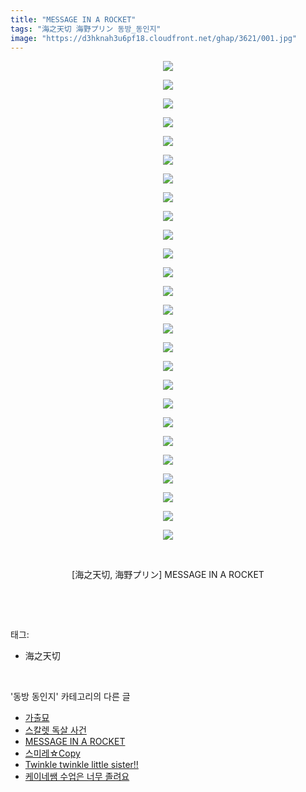 ```yaml
---
title: "MESSAGE IN A ROCKET"
tags: "海之天切 海野プリン 동방_동인지"
image: "https://d3hknah3u6pf18.cloudfront.net/ghap/3621/001.jpg"
---
```

<div class="article">
<p style="text-align: center; clear: none; float: none;"><img src="{{ site.imgserver4 }}/ghap/3621/001.jpg"/></p>
<p style="text-align: center; clear: none; float: none;"><img src="{{ site.imgserver4 }}/ghap/3621/002.jpg"/></p>
<p style="text-align: center; clear: none; float: none;"><img src="{{ site.imgserver4 }}/ghap/3621/003.jpg"/></p>
<p style="text-align: center; clear: none; float: none;"><img src="{{ site.imgserver4 }}/ghap/3621/004.jpg"/></p>
<p style="text-align: center; clear: none; float: none;"><img src="{{ site.imgserver4 }}/ghap/3621/005.jpg"/></p>
<p style="text-align: center; clear: none; float: none;"><img src="{{ site.imgserver4 }}/ghap/3621/006.jpg"/></p>
<p style="text-align: center; clear: none; float: none;"><img src="{{ site.imgserver4 }}/ghap/3621/007.jpg"/></p>
<p style="text-align: center; clear: none; float: none;"><img src="{{ site.imgserver4 }}/ghap/3621/008.jpg"/></p>
<p style="text-align: center; clear: none; float: none;"><img src="{{ site.imgserver4 }}/ghap/3621/009.jpg"/></p>
<p style="text-align: center; clear: none; float: none;"><img src="{{ site.imgserver4 }}/ghap/3621/010.jpg"/></p>
<p style="text-align: center; clear: none; float: none;"><img src="{{ site.imgserver4 }}/ghap/3621/011.jpg"/></p>
<p style="text-align: center; clear: none; float: none;"><img src="{{ site.imgserver4 }}/ghap/3621/012.jpg"/></p>
<p style="text-align: center; clear: none; float: none;"><img src="{{ site.imgserver4 }}/ghap/3621/013.jpg"/></p>
<p style="text-align: center; clear: none; float: none;"><img src="{{ site.imgserver4 }}/ghap/3621/014.jpg"/></p>
<p style="text-align: center; clear: none; float: none;"><img src="{{ site.imgserver4 }}/ghap/3621/015.jpg"/></p>
<p style="text-align: center; clear: none; float: none;"><img src="{{ site.imgserver4 }}/ghap/3621/016.jpg"/></p>
<p style="text-align: center; clear: none; float: none;"><img src="{{ site.imgserver4 }}/ghap/3621/017.jpg"/></p>
<p style="text-align: center; clear: none; float: none;"><img src="{{ site.imgserver4 }}/ghap/3621/018.jpg"/></p>
<p style="text-align: center; clear: none; float: none;"><img src="{{ site.imgserver4 }}/ghap/3621/019.jpg"/></p>
<p style="text-align: center; clear: none; float: none;"><img src="{{ site.imgserver4 }}/ghap/3621/020.jpg"/></p>
<p style="text-align: center; clear: none; float: none;"><img src="{{ site.imgserver4 }}/ghap/3621/021.jpg"/></p>
<p style="text-align: center; clear: none; float: none;"><img src="{{ site.imgserver4 }}/ghap/3621/022.jpg"/></p>
<p style="text-align: center; clear: none; float: none;"><img src="{{ site.imgserver4 }}/ghap/3621/023.jpg"/></p>
<p style="text-align: center; clear: none; float: none;"><img src="{{ site.imgserver4 }}/ghap/3621/024.jpg"/></p>
<p style="text-align: center; clear: none; float: none;"><img src="{{ site.imgserver4 }}/ghap/3621/025.jpg"/></p>
<p style="text-align: center; clear: none; float: none;"><img src="{{ site.imgserver4 }}/ghap/3621/026.jpg"/></p>
<p style="text-align: center; clear: none; float: none;"><br/></p>
<p style="text-align: center; clear: none; float: none;">[海之天切, 海野プリン] MESSAGE IN A ROCKET</p>
<p><br/></p>
</div><br/>
<div class="tagTrail">
<p>태그: </p>
<ul>
<li>海之天切</li>
</ul>
</div><br/>
<div class="another">
<p>'동방 동인지' 카테고리의 다른 글</p>
<ul>
<li><a href="/ghap_3629">가출묘</a></li>
<li><a href="/ghap_3627">스칼렛 독살 사건</a></li>
<li><a href="/ghap_3621">MESSAGE IN A ROCKET</a></li>
<li><a href="/ghap_3620">스미레☆Copy</a></li>
<li><a href="/ghap_3619">Twinkle twinkle little sister!!</a></li>
<li><a href="/ghap_3618">케이네쌤 수업은 너무 졸려요</a></li>
</ul>
</div><br/>
<div class="cb_module cb_fluid">
<div class="cb_wrt cb_profile">
</div><!-- commentList close -->
</div><br/>
